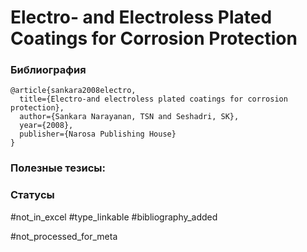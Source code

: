 # Electro- and Electroless Plated Coatings for Corrosion Protection

### Библиография
```
@article{sankara2008electro,
  title={Electro-and electroless plated coatings for corrosion protection},
  author={Sankara Narayanan, TSN and Seshadri, SK},
  year={2008},
  publisher={Narosa Publishing House}
}
```

### Полезные тезисы:

### Статусы
#not_in_excel 
#type_linkable 
#bibliography_added

#not_processed_for_meta